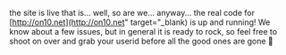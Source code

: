 the site is live that is... well, so are we... anyway... the real code for [http://on10.net](http://on10.net" target="_blank) is up and running! We know about a few issues, but in general it is ready to rock, so feel free to shoot on over and grab your userid before all the good ones are gone 🙂